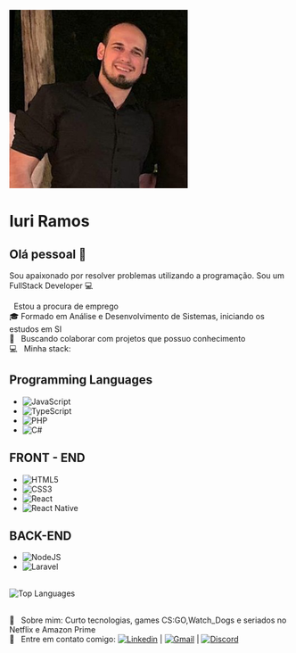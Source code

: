 <img width="auto" src="profile.png"></img>

# Iuri Ramos

## Olá pessoal 👋
Sou apaixonado por resolver problemas utilizando a programação.
Sou um FullStack Developer :computer:

   &nbsp; Estou a procura de emprego
 <br/> 🎓 Formado em Análise e Desenvolvimento de Sistemas, iniciando os estudos em SI
 <br/> :purple_heart: &nbsp; Buscando colaborar com projetos que possuo conhecimento
 <br/> :computer: &nbsp; Minha stack:  
 ## Programming Languages
- <img alt="JavaScript" src="https://img.shields.io/badge/javascript%20-%23323330.svg?&style=for-the-badge&logo=javascript&logoColor=%23F7DF1E"/>
- <img alt="TypeScript" src="https://img.shields.io/badge/typescript%20-%23007ACC.svg?&style=for-the-badge&logo=typescript&logoColor=white"/>
- <img alt="PHP" src="https://img.shields.io/badge/php-%23777BB4.svg?&style=for-the-badge&logo=php&logoColor=white"/>
- <img alt="C#" src="https://img.shields.io/badge/c%23%20-%23239120.svg?&style=for-the-badge&logo=c-sharp&logoColor=white"/>

 ## FRONT - END
 - <img alt="HTML5" src="https://img.shields.io/badge/html5%20-%23E34F26.svg?&style=for-the-badge&logo=html5&logoColor=white"/>
 - <img alt="CSS3" src="https://img.shields.io/badge/css3%20-%231572B6.svg?&style=for-the-badge&logo=css3&logoColor=white"/>
 - <img alt="React" src="https://img.shields.io/badge/react%20-%2320232a.svg?&style=for-the-badge&logo=react&logoColor=%2361DAFB"/> 
 - <img alt="React Native" src="https://img.shields.io/badge/react_native%20-%2320232a.svg?&style=for-the-badge&logo=react&logoColor=%2361DAFB"/>
 
 ## BACK-END
 - <img alt="NodeJS" src="https://img.shields.io/badge/node.js%20-%2343853D.svg?&style=for-the-badge&logo=node.js&logoColor=white"/> 
 - <img alt="Laravel" src="https://img.shields.io/badge/laravel%20-%23FF2D20.svg?&style=for-the-badge&logo=laravel&logoColor=white"/>
 <br/> <img alt="Top Languages" src="https://github-readme-stats.vercel.app/api/top-langs/?username=iuriramos93"/>
 
 <br/> 💬  &nbsp; Sobre mim: Curto tecnologias, games CS:GO,Watch_Dogs e seriados no Netflix e Amazon Prime
 <br/> :email: &nbsp; Entre em contato comigo: 
[<img alt="Linkedin" src="https://img.shields.io/badge/-Iuri_Ramos-blue?style=for-the-badge&logo=Linkedin&logoColor=white&link=https://www.linkedin.com/in/iuri-ramos93/"/>](https://www.linkedin.com/in/iuri-ramos93/)
| [<img alt="Gmail" src="https://img.shields.io/badge/-iuri.ramos41@gmail.com-c14438?style=for-the-badge&logo=Gmail&logoColor=white&link=mailto:iuri.ramos41@gmail.com"/>](mailto:iuri.ramos41@gmail.com)
| [<img alt="Discord" src="https://img.shields.io/badge/%3CSnevers%3E%20-%237289DA.svg?&style=for-the-badge&logo=discord&logoColor=white"/>](Snevers#3328)
